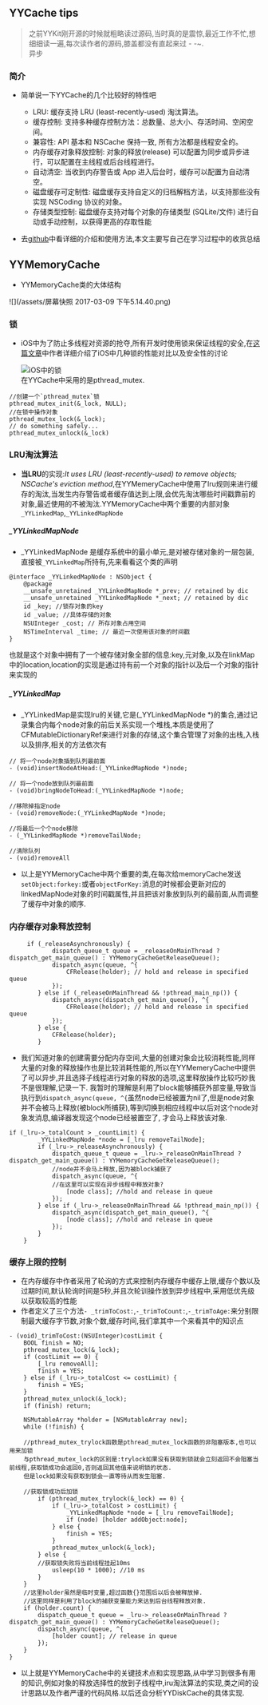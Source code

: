 ## YYCache  tips

> 之前YYKit刚开源的时候就粗略读过源码,当时真的是震惊,最近工作不忙,想细细读一遍,每次读作者的源码,膝盖都没有直起来过 - -~.  
> 异步

### 简介

* 简单说一下YYCache的几个比较好的特性吧
  * LRU: 缓存支持 LRU \(least-recently-used\) 淘汰算法。
  * 缓存控制: 支持多种缓存控制方法：总数量、总大小、存活时间、空闲空间。
  * 兼容性: API 基本和 NSCache 保持一致, 所有方法都是线程安全的。
  * 内存缓存对象释放控制: 对象的释放\(release\) 可以配置为同步或异步进行，可以配置在主线程或后台线程进行。
  * 自动清空: 当收到内存警告或 App 进入后台时，缓存可以配置为自动清空。
  * 磁盘缓存可定制性: 磁盘缓存支持自定义的归档解档方法，以支持那些没有实现 NSCoding 协议的对象。
  * 存储类型控制: 磁盘缓存支持对每个对象的存储类型 \(SQLite/文件\) 进行自动或手动控制，以获得更高的存取性能

* 去[github](https://github.com/ibireme/YYCache)中看详细的介绍和使用方法,本文主要写自己在学习过程中的收货总结

## YYMemoryCache
* YYMemoryCache类的大体结构

![](/assets/屏幕快照 2017-03-09 下午5.14.40.png)

### 锁

* iOS中为了防止多线程对资源的抢夺,所有开发时使用锁来保证线程的安全,在[这篇文章](http://blog.ibireme.com/author/ibireme/)中作者详细介绍了iOS中几种锁的性能对比以及安全性的讨论

  ![iOS中的锁](http://blog.ibireme.com/wp-content/uploads/2016/01/lock_benchmark.png)  
  在YYCache中采用的是pthread\_mutex.

```objc
//创建一个`pthread_mutex`锁
pthread_mutex_init(&_lock, NULL);
//在锁中操作对象
pthread_mutex_lock(&_lock);
// do something safely...
pthread_mutex_unlock(&_lock)
```

### LRU淘汰算法

* **当LRU**的实现:_It uses LRU \(least-recently-used\) to remove objects; NSCache's eviction method_,在YYMemeryCache中使用了lru规则来进行缓存的淘汰,当发生内存警告或者缓存值达到上限,会优先淘汰哪些时间戳靠前的对象,最近使用的不被淘汰.YYMemoryCache中两个重要的内部对象`_YYLinkedMap`,`_YYLinkedMapNode`

##### \_YYLinkedMapNode
* \_YYLinkedMapNode 是缓存系统中的最小单元,是对被存储对象的一层包装,直接被`_YYLinkedMap`所持有,先来看看这个类的声明

```objc
@interface _YYLinkedMapNode : NSObject {
    @package
    __unsafe_unretained _YYLinkedMapNode *_prev; // retained by dic
    __unsafe_unretained _YYLinkedMapNode *_next; // retained by dic
    id _key; //锁存对象的key
    id _value; //具体存储的对象
    NSUInteger _cost; // 所存对象占用空间
    NSTimeInterval _time; // 最近一次使用该对象的时间戳
}
```

也就是这个对象中拥有了一个被存储对象全部的信息:key,元对象,以及在linkMap中的location,location的实现是通过持有前一个对象的指针以及后一个对象的指针来实现的

##### \_YYLinkedMap

* \_YYLinkedMap是实现lru的关键,它是\(\_YYLinkedMapNode \*\)的集合,通过记录集合内每个node对象的前后关系实现一个堆栈,本质是使用了CFMutableDictionaryRef来进行对象的存储,这个集合管理了对象的出栈,入栈以及排序,相关的方法依次有

```objc
// 将一个node对象插到队列最前面
- (void)insertNodeAtHead:(_YYLinkedMapNode *)node;

// 将一个node放到队列最前面
- (void)bringNodeToHead:(_YYLinkedMapNode *)node;

//移除掉指定node
- (void)removeNode:(_YYLinkedMapNode *)node;

//将最后一个个node移除
- (_YYLinkedMapNode *)removeTailNode;

//清除队列
- (void)removeAll
```
* 以上是YYMemoryCache中两个重要的类,在每次给memoryCache发送`setObject:forkey:`或者`objectForKey:`消息的时候都会更新对应的linkedMapNode对象的时间戳属性,并且把该对象放到队列的最前面,从而调整了缓存中对象的顺序.

### 内存缓存对象释放控制

```objc
     if (_releaseAsynchronously) {
            dispatch_queue_t queue = _releaseOnMainThread ? dispatch_get_main_queue() : YYMemoryCacheGetReleaseQueue();
            dispatch_async(queue, ^{
                CFRelease(holder); // hold and release in specified queue
            });
        } else if (_releaseOnMainThread && !pthread_main_np()) {
            dispatch_async(dispatch_get_main_queue(), ^{
                CFRelease(holder); // hold and release in specified queue
            });
        } else {
            CFRelease(holder);
        }
```



* 我们知道对象的创建需要分配内存空间,大量的创建对象会比较消耗性能,同样大量的对象的释放操作也是比较消耗性能的,所以在YYMemeryCache中提供了可以异步,并且选择子线程进行对象的释放的选项,这里释放操作比较巧妙我不是很理解,记录一下.   我暂时的理解是利用了block能够捕获外部变量,导致当执行到`dispatch_async(queue, ^{`虽然node已经被置为nil了,但是node对象并不会被马上释放\(被block所捕获\),等到切换到相应线程中以后对这个node对象发消息,编译器发现这个node已经被置空了,  才会马上释放该对象.

```objc
if (_lru->_totalCount > _countLimit) {
        _YYLinkedMapNode *node = [_lru removeTailNode];
        if (_lru->_releaseAsynchronously) {
            dispatch_queue_t queue = _lru->_releaseOnMainThread ? dispatch_get_main_queue() : YYMemoryCacheGetReleaseQueue();
            //node并不会马上释放,因为被block捕获了
            dispatch_async(queue, ^{
            //在这里可以实现在异步线程中释放对象?
                [node class]; //hold and release in queue
            });
        } else if (_lru->_releaseOnMainThread && !pthread_main_np()) {
            dispatch_async(dispatch_get_main_queue(), ^{
                [node class]; //hold and release in queue
            });
        }
    }
```

### 缓存上限的控制

* 在内存缓存中作者采用了轮询的方式来控制内存缓存中缓存上限,缓存个数以及过期时间,默认轮询时间是5秒,并且次轮训操作放到异步线程中,采用低优先级以获取较高的性能
* 作者定义了三个方法`- _trimToCost:`,`-_trimToCount:`,`-_trimToAge:`来分别限制最大缓存字节数,对象个数,缓存时间,我们拿其中一个来看其中的知识点

```objc
- (void)_trimToCost:(NSUInteger)costLimit {
    BOOL finish = NO;
    pthread_mutex_lock(&_lock);
    if (costLimit == 0) {
        [_lru removeAll];
        finish = YES;
    } else if (_lru->_totalCost <= costLimit) {
        finish = YES;
    }
    pthread_mutex_unlock(&_lock);
    if (finish) return;

    NSMutableArray *holder = [NSMutableArray new];
    while (!finish) {

    //pthread_mutex_trylock函数是pthread_mutex_lock函数的非阻塞版本,也可以用来加锁
    与pthread_mutex_lock的区别是:trylock如果没有获取到锁就会立刻返回不会阻塞当前线程,获取锁成功会返回0,否则返回其他值来说明锁的状态.
    但是lock如果没有获取到锁会一直等待从而发生阻塞.

    //获取锁成功后加锁
        if (pthread_mutex_trylock(&_lock) == 0) {
            if (_lru->_totalCost > costLimit) {
                _YYLinkedMapNode *node = [_lru removeTailNode];
                if (node) [holder addObject:node];
            } else {
                finish = YES;
            }
            pthread_mutex_unlock(&_lock);
        } else {
        //获取锁失败将当前线程挂起10ms
            usleep(10 * 1000); //10 ms
        }
    }
    //这里holder虽然是临时变量,超过函数{}范围后以后会被释放掉.
    //这里同样是利用了block的捕获变量能力来达到后台线程释放对象.
    if (holder.count) {
        dispatch_queue_t queue = _lru->_releaseOnMainThread ? dispatch_get_main_queue() : YYMemoryCacheGetReleaseQueue();
        dispatch_async(queue, ^{
            [holder count]; // release in queue
        });
    }
}
```

* 以上就是YYMemoryCache中的关键技术点和实现思路,从中学习到很多有用的知识,例如对象的释放选择性的放到子线程中,iru淘汰算法的实现,类之间的设计思路以及作者严谨的代码风格.以后还会分析YYDiskCache的具体实现.



